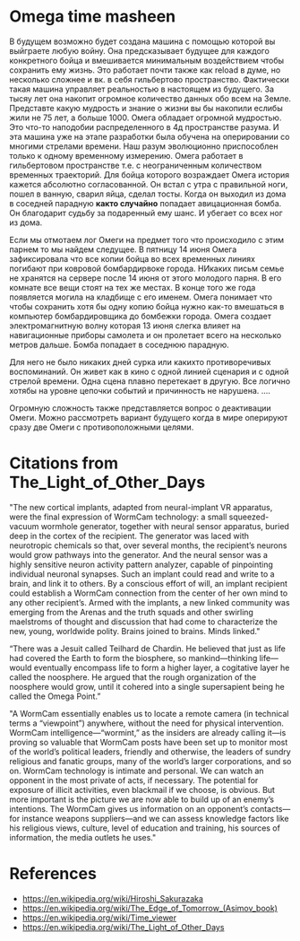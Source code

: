 # Omega time masheen
В будущем возможно будет создана машина с помощью которой вы выйграете любую войну.
Она предсказывает будущее для каждого конкретного бойца и вмешивается минимальным воздействием чтобы сохранить ему жизнь.
Это работает почти также как reload в думе, но несколько сложнее и вк. в себя гильбертово пространство.
Фактически такая машина управляет реальностью в настоящем из будущего.
За тысяу лет она накопит огромное количество данных обо всем на Земле.
Представте какую мудрость и знание о жизни вы бы накопили еслибы жили не 75 лет, а больше 1000.
Омега обладает огромной мудростью. Это что-то наподобии распределенного в 4д пространстве разума.
И эта машина уже на этапе разработки была обучена на оперировании со многими стрелами времени.
Наш разум эволюционно приспособлен только к одному временному измерению.
Омега работает в гильбертовом пространстве т.е. с неограниченным количеством временных траекторий.
Для бойца которого возраждает Омега история кажется абсолютно согласованной.
Он встал с утра с правильной ноги, пошел в ванную, сварил яйца, сделал тосты.
Когда он выходил из дома в соседней парадную <b>както случайно</b> попадает авицационная бомба.
Он благодарит судьбу за подаренный ему шанс. И убегает со всех ног из дома.

Если мы отмотаем лог Омеги на предмет того что происходило с этим парнем то мы найдем следущее.
В пятницу 14 июня Омега зафиксировала что все копии бойца во всех временных линиях погибают при ковровой бомбардирвоке города.
НИкаких письм семье не хранятся на сервере после 14 июня от этого молодого парня. 
В его комнате все вещи стоят на тех же местах. В конце того же года появляется могила на кладбище с его именем.
Омега понимает что чтобы сохранить хотя бы одну копию бойца нужно как-то вмешаться в компьютер бомбардировщика до бомбежки города.
Омега создает электромагнитную волну которая 13 июня слегка влияет на навигационные приборы самолета и он пролетает всего на несколько метров дальше.
Бомба попадает в соседнюю парадную.

Для него не было никаких дней сурка или какихто противоречивых воспоминаний.
Он живет как в кино с одной линией сценария и с одной стрелой времени.
Одна сцена плавно перетекает в другую. Все логично хотябы на уровне цепочки событий и причинность не нарушена.
....

Огромную сложность также представляется вопрос о деактивации Омеги.
Можно рассмотреть вариант будущего когда в мире оперируют сразу две Омеги с противоположными целями.

# Citations from The_Light_of_Other_Days
"The new cortical implants, adapted from neural-implant VR apparatus, were the final expression of WormCam technology: a small squeezed-vacuum wormhole generator, together with neural sensor apparatus, buried deep in the cortex of the recipient. The generator was laced with neurotropic chemicals so that, over several months, the recipient’s neurons would grow pathways into the generator. And the neural sensor was a highly sensitive neuron activity pattern analyzer, capable of pinpointing individual neuronal synapses.
Such an implant could read and write to a brain, and link it to others. By a conscious effort of will, an implant recipient could establish a WormCam connection from the center of her own mind to any other recipient’s.
Armed with the implants, a new linked community was emerging from the Arenas and the truth squads and other swirling maelstroms of thought and discussion that had come to characterize the new, young, worldwide polity. Brains joined to brains. Minds linked."

“There was a Jesuit called Teilhard de Chardin. He believed that just as life had covered the Earth to form the biosphere, so mankind—thinking life—would eventually encompass life to form a higher layer, a cogitative layer he called the noosphere. He argued that the rough organization of the noosphere would grow, until it cohered into a single supersapient being he called the Omega Point.”

"A WormCam essentially enables us to locate a remote camera (in technical terms a “viewpoint”) anywhere, without the need for physical intervention. WormCam intelligence—“wormint,” as the insiders are already calling it—is proving so valuable that WormCam posts have been set up to monitor most of the world’s political leaders, friendly and otherwise, the leaders of sundry religious and fanatic groups, many of the world’s larger corporations, and so on.
WormCam technology is intimate and personal. We can watch an opponent in the most private of acts, if necessary. The potential for exposure of illicit activities, even blackmail if we choose, is obvious. But more important is the picture we are now able to build up of an enemy’s intentions. The WormCam gives us information on an opponent’s contacts—for instance weapons suppliers—and we can assess knowledge factors like his religious views, culture, level of education and training, his sources of information, the media outlets he uses."



# References
* https://en.wikipedia.org/wiki/Hiroshi_Sakurazaka
* https://en.wikipedia.org/wiki/The_Edge_of_Tomorrow_(Asimov_book)
* https://en.wikipedia.org/wiki/Time_viewer
* https://en.wikipedia.org/wiki/The_Light_of_Other_Days



